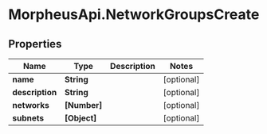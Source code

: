 # MorpheusApi.NetworkGroupsCreate

## Properties

Name | Type | Description | Notes
------------ | ------------- | ------------- | -------------
**name** | **String** |  | [optional] 
**description** | **String** |  | [optional] 
**networks** | **[Number]** |  | [optional] 
**subnets** | **[Object]** |  | [optional] 


